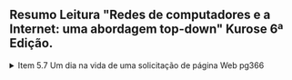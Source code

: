 ## Resumo Leitura "Redes de computadores e a Internet: uma abordagem top-down" Kurose 6ª Edição.
<details>
  <summary>Item 5.7 Um dia na vida de uma solicitação de página Web pg366</summary>

### Cenário
<p>Bob é um estudante e conecta seu notebook ao comutador Ethernet da sua escola e faz o download de uma página Web (www.google.com)</p>
<img src="/img/bob_cenario.png" alt="Cenario Bob"/>
==================================

### DHCP , UDP, IP e Ethernet

* DNS está fora da rede interna, o roteador da escola é conectado a um ISP (Fornecedor de acesso a internet), servidor DHCP no roteador

1. DHCP
    * Notebook envia um pacote para o destino (255.255.255.255) com endereço de origem IP (0.0.0.0)
    * O quadro desse pacote tem destino MAC (FF:FF:FF:FF:FF:FF)
    * 
</details>